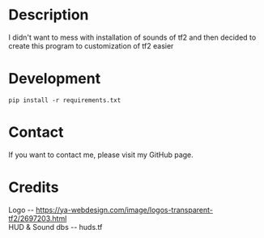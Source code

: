 # Description

I didn't want to mess with installation of sounds of tf2 and then decided to create this program to customization of tf2
easier

# Development

    pip install -r requirements.txt

# Contact

If you want to contact me, please visit my GitHub page.

# Credits

Logo -- https://ya-webdesign.com/image/logos-transparent-tf2/2697203.html  
HUD & Sound dbs -- huds.tf
